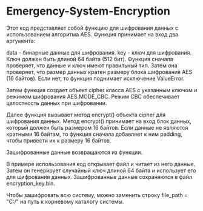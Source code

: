 # Emergency-System-Encryption


Этот код представляет собой функцию для шифрования данных с использованием алгоритма AES. Функция принимает на вход два аргумента:

data - бинарные данные для шифрования.
key - ключ для шифрования. Ключ должен быть длиной 64 байта (512 бит).
Функция сначала проверяет, что данные и ключ имеют правильный тип. Затем она проверяет, что размер данных кратен размеру блока шифрования AES (16 байтов). Если нет, то функция поднимает исключение ValueError.

Затем функция создает объект cipher класса AES с указанным ключом и режимом шифрования AES.MODE_CBC. Режим CBC обеспечивает целостность данных при шифровании.

Далее функция вызывает метод encrypt() объекта cipher для шифрования данных. Метод encrypt() принимает на вход блок данных, который должен быть размером 16 байтов. Если данные не являются кратными 16 байтам, то функция сначала добавляет к ним padding, чтобы привести их к размеру 16 байтов.

Зашифрованные данные возвращаются из функции.

В примере использования код открывает файл и читает из него данные. Затем он генерирует случайный ключ длиной 64 байта и использует его для шифрования данных. Зашифрованные данные сохраняются в файл encryption_key.bin.

Чтобы зашифровать всю систему, можно заменить строку file_path = "C:/" на путь к корневому каталогу системы.
